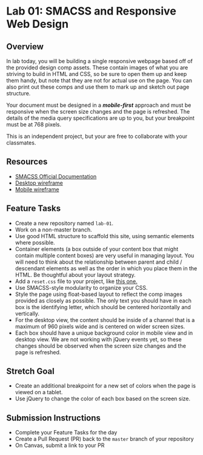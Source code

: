 # Lab 01: SMACSS and Responsive Web Design

## Overview

In lab today, you will be building a single responsive webpage based off of the provided design comp assets.  These contain images of what you are striving to build in HTML and CSS, so be sure to open them up and keep them handy, but note that they are not for actual use on the page. You can also print out these comps and use them to mark up and sketch out page structure.

Your document must be designed in a ***mobile-first*** approach and must be responsive when the screen size changes and the page is refreshed. The details of the media query specifications are up to you, but your breakpoint must be at 768 pixels.

This is an independent project, but your are free to collaborate with your classmates.

## Resources

- [SMACSS Official Documentation](http://smacss.com/)
- [Desktop wireframe](./comps/desktop-view.png)
- [Mobile wireframe](./comps/mobile-view.png)

## Feature Tasks

- Create a new repository named `lab-01`.
- Work on a non-master branch.
- Use good HTML structure to scaffold this site, using semantic elements where possible.
- Container elements (a box outside of your content box that might contain multiple content boxes) are very useful in managing layout. You will need to think about the relationship between parent and child / descendant elements as well as the order in which you place them in the HTML. Be thoughtful about your layout strategy.
- Add a `reset.css` file to your project, like [this one.](https://meyerweb.com/eric/tools/css/reset/)
- Use SMACSS-style modularity to organize your CSS.
- Style the page using float-based layout to reflect the comp images provided as closely as possible. The only text you should have in each box is the identifying letter, which should be centered horizontally and vertically.
- For the desktop view, the content should be inside of a channel that is a maximum of 960 pixels wide and is centered on wider screen sizes.
- Each box should have a unique background color in mobile view and in desktop view. We are not working with jQuery events yet, so these changes should be observed when the screen size changes and the page is refreshed.

## Stretch Goal

- Create an additional breakpoint for a new set of colors when the page is viewed on a tablet.
- Use jQuery to change the color of each box based on the screen size.

## Submission Instructions

- Complete your Feature Tasks for the day
- Create a Pull Request (PR) back to the `master` branch of your repository
- On Canvas, submit a link to your PR